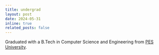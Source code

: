 ```yaml
---
title: undergrad
layout: post
date: 2024-05-31 
inline: true
related_posts: false
---
```


Graduated with a B.Tech in Computer Science and Engineering from [PES University](http://pes.edu). 